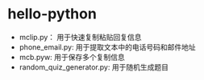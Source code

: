 # hello-python

- mclip.py： 用于快速复制粘贴回复信息
- phone_email.py: 用于提取文本中的电话号码和邮件地址
- mcb.pyw: 用于保存多个复制信息
- random_quiz_generator.py: 用于随机生成题目
